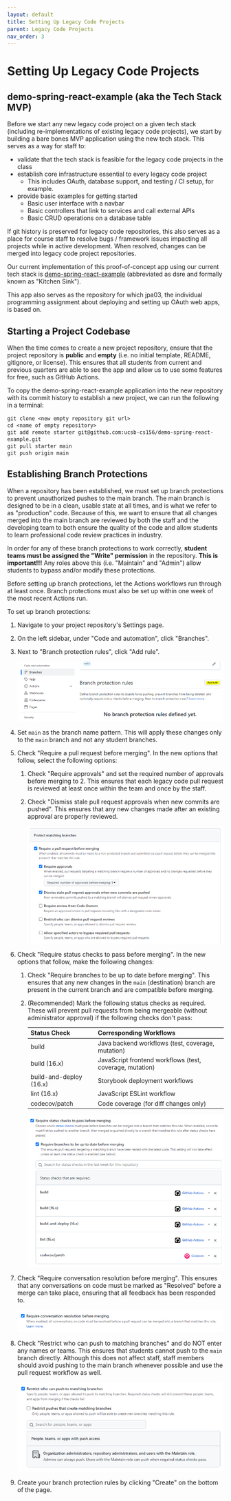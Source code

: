 ```yaml
---
layout: default
title: Setting Up Legacy Code Projects
parent: Legacy Code Projects
nav_order: 3
---
```

# Setting Up Legacy Code Projects

## demo-spring-react-example (aka the Tech Stack MVP)

Before we start any new legacy code project on a given tech stack (including re-implementations of existing legacy code projects), we start by building a bare bones MVP application using the new tech stack. This serves as a way for staff to:

* validate that the tech stack is feasible for the legacy code projects in the class
* establish core infrastructure essential to every legacy code project
  * This includes OAuth, database support, and testing / CI setup, for example.
* provide basic examples for getting started
  * Basic user interface with a navbar
  * Basic controllers that link to services and call external APIs
  * Basic CRUD operations on a database table

If git history is preserved for legacy code repositories, this also serves as a place for course staff to resolve bugs / framework issues impacting all projects while in active development. When resolved, changes can be merged into legacy code project repositories.

Our current implementation of this proof-of-concept app using our current tech stack is [demo-spring-react-example](https://github.com/ucsb-cs156/demo-spring-react-example) (abbreviated as dsre and formally known as "Kitchen Sink"). 

This app also serves as the repository for which jpa03, the individual programming assignment about deploying and setting up OAuth web apps, is based on.

## Starting a Project Codebase

When the time comes to create a new project repository, ensure that the project repository is **public** and **empty** (i.e. no initial template, README, gitignore, or license). This ensures that all students from current and previous quarters are able to see the app and allow us to use some features for free, such as GitHub Actions.

To copy the demo-spring-react-example application into the new repository with its commit history to establish a new project, we can run the following in a terminal:

```
git clone <new empty repository git url>
cd <name of empty repository>
git add remote starter git@github.com:ucsb-cs156/demo-spring-react-example.git
git pull starter main
git push origin main
```

## Establishing Branch Protections

When a repository has been established, we must set up branch protections to prevent unauthorized pushes to the main branch. The main branch is designed to be in a clean, usable state at all times, and is what we refer to as  "production" code. Because of this, we want to ensure that all changes merged into the main branch are reviewed by both the staff and the developing team to both ensure the quality of the code and allow students to learn professional code review practices in industry.

In order for any of these branch protections to work correctly, **student teams must be assigned the "Write" permission** in the repository. **This is important!!!** Any roles above this (i.e. "Maintain" and "Admin") allow students to bypass and/or modify these protections.

Before setting up branch protections, let the Actions workflows run through at least once. Branch protections must also be set up within one week of the most recent Actions run.

To set up branch protections:

1. Navigate to your project repository's Settings page.
2. On the left sidebar, under "Code and automation", click "Branches".
3. Next to "Branch protection rules", click "Add rule".

    ![Branch protection rules setup](../images/services/github/github-branch-protection-rules-add.PNG)

4. Set `main` as the branch name pattern. This will apply these changes only to the `main` branch and not any student branches.
5. Check "Require a pull request before merging". In the new options that follow, select the following options:
   1. Check "Require approvals" and set the required number of approvals before merging to 2. This ensures that each legacy code pull request is reviewed at least once within the team and once by the staff.
   2. Check "Dismiss stale pull request approvals when new commits are pushed". This ensures that any new changes made after an existing approval are properly reviewed.

        ![Branch protection rules - Pull Requests](../images/services/github/github-branch-protection-pull-request.PNG)

6. Check "Require status checks to pass before merging". In the new options that follow, make the following changes:
   1. Check "Require branches to be up to date before merging". This ensures that any new changes in the `main` (destination) branch are present in the current branch and are compatible before merging.
   2. (Recommended) Mark the following status checks as required. These will prevent pull requests from being mergeable (without administrator approval) if the following checks don't pass:

        | Status Check | Corresponding Workflows |
        |--------------|-------------------------|
        | build | Java backend workflows (test, coverage, mutation) |
        | build (16.x) | JavaScript frontend workflows (test, coverage, mutation) |
        | build-and-deploy (16.x) | Storybook deployment workflows |
        | lint (16.x) | JavaScript ESLint workflow |
        | codecov/patch | Code coverage (for diff changes only) |

        ![Branch protection rules - Checks](../images/services/github/github-branch-protection-checks.PNG)

7. Check "Require conversation resolution before merging". This ensures that any conversations on code must be marked as "Resolved" before a merge can take place, ensuring that all feedback has been responded to.

    ![Branch protection rules - Conversation Resolution](../images/services/github/github-branch-protection-conversation-resolution.PNG)

8. Check "Restrict who can push to matching branches" and do NOT enter any names or teams. This ensures that students cannot push to the `main` branch directly. Although this does not affect staff, staff members should avoid pushing to the main branch whenever possible and use the pull request workflow as well.

    ![Branch protection rules - Direct Pushes](../images/services/github/github-branch-protection-pushes.PNG)

9. Create your branch protection rules by clicking "Create" on the bottom of the page.
